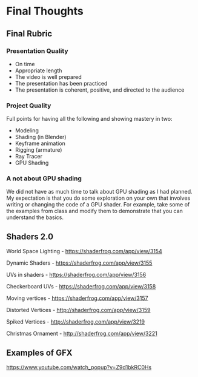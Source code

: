 # Final Thoughts

## Final Rubric

### Presentation Quality
- On time
- Appropriate length
- The video is well prepared
- The presentation has been practiced
- The presentation is coherent, positive, and directed to the audience

### Project Quality
Full points for having all the following and showing mastery in two:

- Modeling
- Shading (in Blender)
- Keyframe animation
- Rigging (armature)
- Ray Tracer
- GPU Shading

### A not about GPU shading

We did not have as much time to talk about GPU shading as I had planned. My expectation is that you do some exploration on your own that involves writing or changing the code of a GPU shader. For example, take some of the examples from class and modify them to demonstrate that you can understand the basics.

## Shaders 2.0

World Space Lighting - https://shaderfrog.com/app/view/3154

Dynamic Shaders - https://shaderfrog.com/app/view/3155

UVs in shaders - https://shaderfrog.com/app/view/3156

Checkerboard UVs - https://shaderfrog.com/app/view/3158

Moving vertices - https://shaderfrog.com/app/view/3157

Distorted Vertices - http://shaderfrog.com/app/view/3159

Spiked Vertices - http://shaderfrog.com/app/view/3219

Christmas Ornament - http://shaderfrog.com/app/view/3221

## Examples of GFX
https://www.youtube.com/watch_popup?v=Z9d1bkRC0Hs
